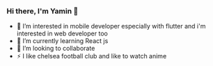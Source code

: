 ### Hi there, I'm Yamin 👋

- 👀 I’m interested in mobile developer especially with flutter and i'm interested in web developer too 
- 🌱 I’m currently learning React js
- 👯 I’m looking to collaborate 
- ⚡ I like chelsea football club and like to watch anime

<!-- - 👋 Hi, I’m @Yuummn
- 👀 I’m interested in ...
- 🌱 I’m currently learning ...
- 💞️ I’m looking to collaborate on ...
- 📫 How to reach me ...
 -->
<!---
Yuummn/Yuummn is a ✨ special ✨ repository because its `README.md` (this file) appears on your GitHub profile.
You can click the Preview link to take a look at your changes.
--->
